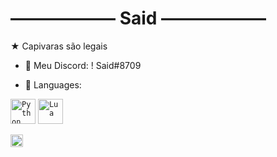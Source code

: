 # ―――――― Said ――――――
★ Capivaras são legais
- 💬 Meu Discord: ! Said#8709

- 💼 Languages:

<code><img width="40px" src="https://img.icons8.com/color/4x/000000/python.png" title="Python"/></code>
<code><img width="40px" src="https://upload.wikimedia.org/wikipedia/commons/thumb/c/cf/Lua-Logo.svg/947px-Lua-Logo.svg.png" title="Lua"/></code>


<code><img height="20" src="https://media.discordapp.net/attachments/512523084683673610/884262295528677466/Bongo.gif"></code>



